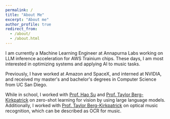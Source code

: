 ```yaml
---
permalink: /
title: "About Me"
excerpt: "About me"
author_profile: true
redirect_from: 
  - /about/
  - /about.html
---
```


I am currently a Machine Learning Engineer at Annapurna Labs working on LLM inference acceleration for AWS Trainium chips. These days, I am most interested in optimizing systems and applying AI to music tasks.

Previously, I have worked at Amazon and SpaceX, and interned at NVIDIA, and received my master's and bachelor's degrees in Computer Science from UC San Diego. 

While in school, I worked with [Prof. Hao Su](http://ai.ucsd.edu/~haosu/) and 
[Prof. Taylor Berg-Kirkpatrick](https://cseweb.ucsd.edu/~tberg/) on zero-shot learning for vision by using large language models. Additionally, I worked with [Prof. Taylor Berg-Kirkpatrick](https://cseweb.ucsd.edu/~tberg/) on optical music recognition, which can be described as OCR for music.

